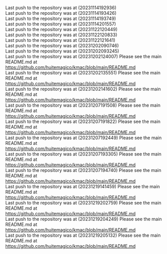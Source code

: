 <br> Last push to the repository was at (20231114192936)
<br> Last push to the repository was at (20231114193426)
<br> Last push to the repository was at (20231114193749)
<br> Last push to the repository was at (20231114201557)
<br> Last push to the repository was at (20231122120449)
<br> Last push to the repository was at (20231122120833)
<br> Last push to the repository was at (20231122121641)
<br> Last push to the repository was at (20231202090746)
<br> Last push to the repository was at (20231202093245)
<br> Last push to the repository was at (20231202124007)
Please see the main README.md at https://github.com/huitemagico/kmac/blob/main/README.md
<br> Last push to the repository was at (20231202135551)
Please see the main README.md at https://github.com/huitemagico/kmac/blob/main/README.md
<br> Last push to the repository was at (20231202141602)
Please see the main README.md at https://github.com/huitemagico/kmac/blob/main/README.md
<br> Last push to the repository was at (20231207191508)
Please see the main README.md at https://github.com/huitemagico/kmac/blob/main/README.md
<br> Last push to the repository was at (20231207191822)
Please see the main README.md at https://github.com/huitemagico/kmac/blob/main/README.md
<br> Last push to the repository was at (20231207192449)
Please see the main README.md at https://github.com/huitemagico/kmac/blob/main/README.md
<br> Last push to the repository was at (20231207193305)
Please see the main README.md at https://github.com/huitemagico/kmac/blob/main/README.md
<br> Last push to the repository was at (20231207194740)
Please see the main README.md at https://github.com/huitemagico/kmac/blob/main/README.md
<br> Last push to the repository was at (20231219141459)
Please see the main README.md at https://github.com/huitemagico/kmac/blob/main/README.md
<br> Last push to the repository was at (20231219202759)
Please see the main README.md at https://github.com/huitemagico/kmac/blob/main/README.md
<br> Last push to the repository was at (20231219204249)
Please see the main README.md at https://github.com/huitemagico/kmac/blob/main/README.md
<br> Last push to the repository was at (20231219205132)
Please see the main README.md at https://github.com/huitemagico/kmac/blob/main/README.md
